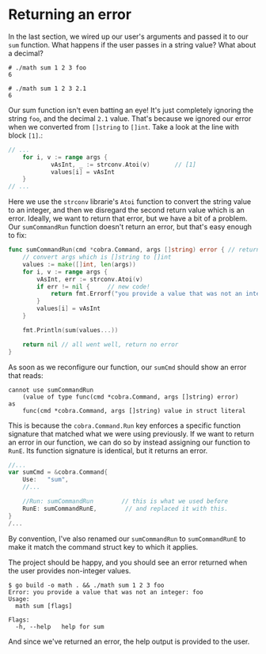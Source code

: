 # Returning an error

In the last section, we wired up our user's arguments and passed it to our `sum`
function. What happens if the user passes in a string value? What about a
decimal?

```shell
# ./math sum 1 2 3 foo
6

# ./math sum 1 2 3 2.1
6
```

Our sum function isn't even batting an eye! It's just completely ignoring the
string `foo`, and the decimal `2.1` value.  That's because we ignored our error
when we converted from `[]string` to `[]int`. Take a look at the line with block
`[1]`.:

```go
// ...
    for i, v := range args {
            vAsInt, _ := strconv.Atoi(v)       // [1]
            values[i] = vAsInt
    }
// ...
```

Here we use the `strconv` librarie's `Atoi` function to convert the string value
to an integer, and then we disregard the second return value which is an error.
Ideally, we want to return that error, but we have a bit of a problem. Our
`sumCommandRun` function doesn't return an error, but that's easy enough to fix:

```go
func sumCommandRun(cmd *cobra.Command, args []string) error { // return an error
	// convert args which is []string to []int
	values := make([]int, len(args))
	for i, v := range args {
		vAsInt, err := strconv.Atoi(v)
        if err != nil {     // new code!
            return fmt.Errorf("you provide a value that was not an integer: %s", v)
        }
		values[i] = vAsInt
	}

	fmt.Println(sum(values...))

    return nil // all went well, return no error
}
```

As soon as we reconfigure our function, our `sumCmd` should show an error that
reads:

```text
cannot use sumCommandRun
    (value of type func(cmd *cobra.Command, args []string) error)
as
    func(cmd *cobra.Command, args []string) value in struct literal
```

This is because the `cobra.Command.Run` key enforces a specific function
signature that matched what we were using previously. If we want to return an
error in our function, we can do so by instead assigning our function to `RunE`.
Its function signature is identical, but it returns an error.

```Go
//...
var sumCmd = &cobra.Command{
	Use:   "sum",
    //...

    //Run: sumCommandRun        // this is what we used before
	RunE: sumCommandRunE,        // and replaced it with this.
}
/...
```

By convention, I've also renamed our `sumCommandRun` to `sumCommandRunE` to make
it match the command struct key to which it applies.

The project should be happy, and you should see an error returned when the user
provides non-integer values.

```
$ go build -o math . && ./math sum 1 2 3 foo
Error: you provide a value that was not an integer: foo
Usage:
  math sum [flags]

Flags:
  -h, --help   help for sum
```

And since we've returned an error, the help output is provided to the user. 